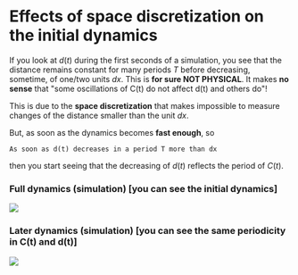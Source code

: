 # Effects of space discretization on the initial dynamics

If you look at $d(t)$ during the first seconds of a simulation, you see that the distance remains constant for many periods $T$ before decreasing, sometime, of one/two units $dx$.
This is **for sure NOT PHYSICAL**. It makes **no sense** that "some oscillations of C(t) do not affect d(t) and others do"!

This is due to the **space discretization** that makes impossible to measure changes of the distance smaller than the unit $dx$.

But, as soon as the dynamics becomes **fast enough**, so

    As soon as d(t) decreases in a period T more than dx
then you start seeing that the decreasing of $d(t)$ reflects the period of $C(t)$.

### Full dynamics (simulation) [you can see the initial dynamics]
![](d0=20/movies/Cbar=0.5T=50A=1/full_simulation.gif?raw=true)

### Later dynamics (simulation) [you can see the same periodicity in C(t) and d(t)]
![](d0=20/movies/Cbar=0.5T=50A=1/later_dynamics.gif?raw=true)
